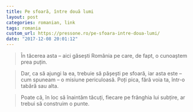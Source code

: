 ```yaml
---
title: Pe sfoară, între două lumi
layout: post
categories: romanian, link
tags: romania
custom_url: https://pressone.ro/pe-sfoara-intre-doua-lumi/
date: "2017-12-08 20:01:12"
---
```


> În tăcerea asta – aici găsești România pe care, de fapt, o cunoaștem prea puțin.

> Dar, ca să ajungi la ea, trebuie să pășești pe sfoară, iar asta este – cum spuneam – o misiune periculoasă. Poți pica, fără voia ta, într-o tabără sau alta.

> Poate că, în loc să înaintăm tăcuți, fiecare pe frânghia lui subțire, ar trebui să construim o punte.
